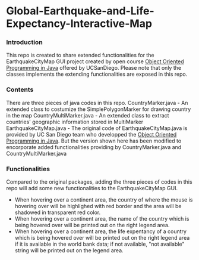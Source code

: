 # Global-Earthquake-and-Life-Expectancy-Interactive-Map

### Introduction
This repo is created to share extended functionalities for the EarthquakeCityMap GUI project created by open course [Object Oriented Programming in Java](https://www.coursera.org/learn/object-oriented-java/home) offered by UCSanDiego. 
Please note that only the classes implements the extending functionalities are exposed in this repo.

### Contents
There are three pieces of java codes in this repo. 
CountryMarker.java - An extended class to costumize the SimplePolygonMarker for drawing country in the map
CountryMultiMarker.java - An extended class to extract countries' geographic information stored in MultiMarker
EarthquakeCityMap.java - The original code of EarthquakeCityMap.java is provided by UC San Diego team who developped the [Object Oriented Programming in Java](https://www.coursera.org/learn/object-oriented-java/home). But the version shown here has been modified to encorporate added functionalities providing by CountryMarker.java and CountryMultiMarker.java

### Functionalities
Compared to the original packages, adding the three pieces of codes in this repo will add some new functionalities to the EarthquakeCityMap GUI.
* When hovering over a continent area, the country of where the mouse is hovering over will be highlighed with red border and the area will be shadowed in transparent red color.
* When hovering over a continent area, the name of the country which is being hovered over will be printed out on the right legend area.
* When hovering over a continent area, the life expentancy of a country which is being hovered over will be printed out on the right legend area if it is available in the world bank data; if not available, "not available" string will be printed out on the legend area.
